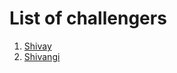 # List of challengers
1. [Shivay](https://github.com/shivaylamba)
2. [Shivangi](https://github.com/shivangi015)